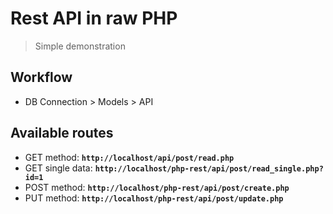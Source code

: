 # Rest API in raw PHP

> Simple demonstration

## Workflow

- DB Connection > Models > API

## Available routes

- GET method: **`http://localhost/api/post/read.php`**
- GET single data: **`http://localhost/php-rest/api/post/read_single.php?id=1`**
- POST method: **`http://localhost/php-rest/api/post/create.php`**
- PUT method: **`http://localhost/php-rest/api/post/update.php`**

